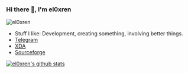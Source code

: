 ### Hi there 👋, I'm el0xren
![el0xren](https://telegra.ph/file/62fc9e56395775ca5680b.png)

- Stuff I like: Development, creating something, involving better things.
- [Telegram](https://t.me/el0xren)
- [XDA](https://forum.xda-developers.com/member.php?u=10949429)
- [Sourceforge](https://sourceforge.net/u/el0xren/profile)

[![el0xren's github stats](https://github-readme-stats.vercel.app/api?username=el0xren)](https://github.com/el0xrem/github-readme-stats)
